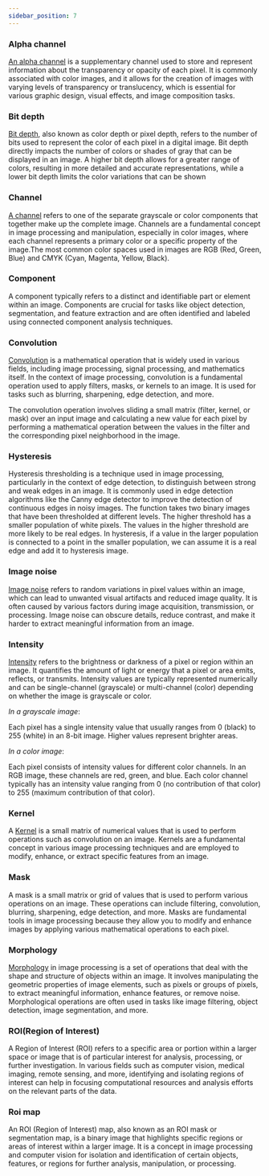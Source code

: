 ```yaml
---
sidebar_position: 7
---
```


### Alpha channel

[An alpha channel](https://en.wikipedia.org/wiki/Alpha_compositing 'wikipedia link on alpha channel') is a supplementary channel used to store and represent information about the transparency or opacity of each pixel. It is commonly associated with color images, and it allows for the creation of images with varying levels of transparency or translucency, which is essential for various graphic design, visual effects, and image composition tasks.

### Bit depth

[Bit depth](https://en.wikipedia.org/wiki/Color_depth 'wikipedia link on bit depth'), also known as color depth or pixel depth, refers to the number of bits used to represent the color of each pixel in a digital image. Bit depth directly impacts the number of colors or shades of gray that can be displayed in an image. A higher bit depth allows for a greater range of colors, resulting in more detailed and accurate representations, while a lower bit depth limits the color variations that can be shown

### Channel

[A channel](<https://en.wikipedia.org/wiki/Channel_(digital_image)> 'wikipedia link on color channel') refers to one of the separate grayscale or color components that together make up the complete image. Channels are a fundamental concept in image processing and manipulation, especially in color images, where each channel represents a primary color or a specific property of the image.The most common color spaces used in images are RGB (Red, Green, Blue) and CMYK (Cyan, Magenta, Yellow, Black).

### Component

A component typically refers to a distinct and identifiable part or element within an image. Components are crucial for tasks like object detection, segmentation, and feature extraction and are often identified and labeled using connected component analysis techniques.

### Convolution

[Convolution](https://en.wikipedia.org/wiki/Convolution 'wikipedia link on convolution') is a mathematical operation that is widely used in various fields, including image processing, signal processing, and mathematics itself. In the context of image processing, convolution is a fundamental operation used to apply filters, masks, or kernels to an image. It is used for tasks such as blurring, sharpening, edge detection, and more.

The convolution operation involves sliding a small matrix (filter, kernel, or mask) over an input image and calculating a new value for each pixel by performing a mathematical operation between the values in the filter and the corresponding pixel neighborhood in the image.

### Hysteresis

Hysteresis thresholding is a technique used in image processing, particularly in the context of edge detection, to distinguish between strong and weak edges in an image. It is commonly used in edge detection algorithms like the Canny edge detector to improve the detection of continuous edges in noisy images.
The function takes two binary images that have been thresholded at different levels. The higher threshold has a smaller population of white pixels. The values in the higher threshold are
more likely to be real edges. In hysteresis, if a value in the larger population is connected to a point in the smaller population, we can assume it is a real edge and add it to
hysteresis image.

### Image noise

[Image noise](https://en.wikipedia.org/wiki/Image_noise 'wikipedia link on image noise') refers to random variations in pixel values within an image, which can lead to unwanted visual artifacts and reduced image quality. It is often caused by various factors during image acquisition, transmission, or processing. Image noise can obscure details, reduce contrast, and make it harder to extract meaningful information from an image.

### Intensity

[Intensity](https://en.wikipedia.org/wiki/Color_histogram 'wikipedia link on histogram') refers to the brightness or darkness of a pixel or region within an image. It quantifies the amount of light or energy that a pixel or area emits, reflects, or transmits. Intensity values are typically represented numerically and can be single-channel (grayscale) or multi-channel (color) depending on whether the image is grayscale or color.

_In a grayscale image_:

Each pixel has a single intensity value that usually ranges from 0 (black) to 255 (white) in an 8-bit image. Higher values represent brighter areas.

_In a color image_:

Each pixel consists of intensity values for different color channels. In an RGB image, these channels are red, green, and blue.
Each color channel typically has an intensity value ranging from 0 (no contribution of that color) to 255 (maximum contribution of that color).

### Kernel

A [Kernel](<https://en.wikipedia.org/wiki/Kernel_(image_processing)> 'wikipedia link on kernel') is a small matrix of numerical values that is used to perform operations such as convolution on an image. Kernels are a fundamental concept in various image processing techniques and are employed to modify, enhance, or extract specific features from an image.

### Mask

A mask is a small matrix or grid of values that is used to perform various operations on an image. These operations can include filtering, convolution, blurring, sharpening, edge detection, and more. Masks are fundamental tools in image processing because they allow you to modify and enhance images by applying various mathematical operations to each pixel.

### Morphology

[Morphology](https://en.wikipedia.org/wiki/Mathematical_morphology 'wikipedia link on morphology') in image processing is a set of operations that deal with the shape and structure of objects within an image. It involves manipulating the geometric properties of image elements, such as pixels or groups of pixels, to extract meaningful information, enhance features, or remove noise. Morphological operations are often used in tasks like image filtering, object detection, image segmentation, and more.

### ROI(Region of Interest)

A Region of Interest (ROI) refers to a specific area or portion within a larger space or image that is of particular interest for analysis, processing, or further investigation. In various fields such as computer vision, medical imaging, remote sensing, and more, identifying and isolating regions of interest can help in focusing computational resources and analysis efforts on the relevant parts of the data.

### Roi map

An ROI (Region of Interest) map, also known as an ROI mask or segmentation map, is a binary image that highlights specific regions or areas of interest within a larger image. It is a concept in image processing and computer vision for isolation and identification of certain objects, features, or regions for further analysis, manipulation, or processing.

